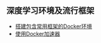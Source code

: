 ## 深度学习环境及流行框架

* [搭建包含常用框架的Docker环境](https://github.com/lijingpeng/deep-learning-notes/blob/master/environment/all_in_one_docker.md)
* [使用Docker加速器](https://github.com/lijingpeng/deep-learning-notes/blob/master/environment/accelerator.md)

